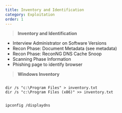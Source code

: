 ```yaml
---
title: Inventory and Identification
category: Exploitation
order: 1
---
```


> **Inventory and Identification** 


* Interview Administrator on Software Versions
* Recon Phase: Document Metadata (see metadata)
* Recon Phase: ReconNG DNS Cache Snoop
* Scanning Phase Information
* Phishing page to identify browser


> **Windows Inventory**

<code>
dir /s "c:\Program Files" > inventory.txt
dir /s "c:\Program Files (x86)" >> inventory.txt

ipconfig /displaydns
</code>
